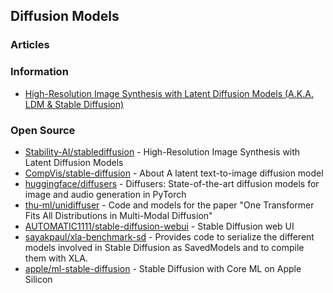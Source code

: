 ## Diffusion Models



### Articles



### Information
- [High-Resolution Image Synthesis with Latent Diffusion Models (A.K.A. LDM & Stable Diffusion)](https://ommer-lab.com/research/latent-diffusion-models/)


### Open Source
- [Stability-AI/stablediffusion](https://github.com/Stability-AI/stablediffusion) - High-Resolution Image Synthesis with Latent Diffusion Models
- [CompVis/stable-diffusion](https://github.com/CompVis/stable-diffusion) - About A latent text-to-image diffusion model
- [huggingface/diffusers](https://github.com/huggingface/diffusers) - Diffusers: State-of-the-art diffusion models for image and audio generation in PyTorch
- [thu-ml/unidiffuser](https://github.com/thu-ml/unidiffuser) - Code and models for the paper "One Transformer Fits All Distributions in Multi-Modal Diffusion"
- [AUTOMATIC1111/stable-diffusion-webui](https://github.com/AUTOMATIC1111/stable-diffusion-webui) - Stable Diffusion web UI
- [sayakpaul/xla-benchmark-sd](https://github.com/sayakpaul/xla-benchmark-sd) - Provides code to serialize the different models involved in Stable Diffusion as SavedModels and to compile them with XLA.
- [apple/ml-stable-diffusion](https://github.com/apple/ml-stable-diffusion) - Stable Diffusion with Core ML on Apple Silicon
